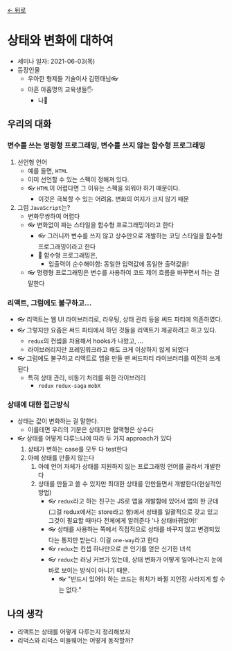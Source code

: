 [← 뒤로](./README.md)

# 상태와 변화에 대하여

- 세미나 일자: 2021-06-03(목)
- 등장인물
    - 우아한 형제들 기술이사 김민태님👓
    - 아흔 아홉명의 교육생들🖐
        - 나🥎

## 우리의 대화

### 변수를 쓰는 명령형 프로그래밍, 변수를 쓰지 않는 함수형 프로그래밍
1. 선언형 언어
    - 예를 들면, `HTML`
    - 이미 선언할 수 있는 스펙이 정해져 있다. 
    - 👓 `HTML`이 어렵다면 그 이유는 스펙을 외워야 하기 때문이다.
        - 이것은 극복할 수 있는 어려움. 변화의 여지가 크지 않기 때문
2. 그럼 `JavaScript`는? 
    - 변화무쌍하여 어렵다
    - 👓 변화없이 짜는 스타일을 함수형 프로그래밍이라고 한다
        - 👓 그러니까 변수를 쓰지 않고 상수만으로 개발하는 코딩 스타일을 함수형 프로그래밍이라고 한다
        - 🥎 함수형 프로그래밍은,
            - 입출력이 순수해야함: 동일한 입력값에 동일한 출력값을!
    - 👓 명령형 프로그래밍은 변수를 사용하여 코드 제어 흐름을 바꾸면서 하는 걸 말한다


### 리액트, 그럼에도 불구하고...
- 👓 리액트는 웹 UI 라이브러리로, 라우팅, 상태 관리 등을 써드 파티에 의존하였다.
- 👓 그렇지만 요즘은 써드 파티에서 하던 것들을 리액트가 제공하려고 하고 있다.
    - `redux`의 컨셉을 차용해서 hooks가 나왔고, ...
    - 라이브러리지만 프레임워크라고 해도 크게 이상하지 않게 되었다
- 👓 그럼에도 불구하고 리액트로 앱을 만들 땐 써드파티 라이브러리를 여전히 쓰게 된다
    - 특히 상태 관리, 비동기 처리를 위한 라이브러리
        - `redux` `redux-saga` `mobX`

### 상태에 대한 접근방식
- 상태는 값이 변화하는 걸 말한다. 
    - 이를테면 우리의 기분은 상태지만 혈액형은 상수다
- 👓 상태를 어떻게 다루느냐에 따라 두 가지 approach가 있다
    1. 상태가 변하는 case를 모두 다 test한다
    2. 아예 상태를 만들지 않는다
        1. 아예 언어 자체가 상태를 지원하지 않는 프로그래밍 언어를 골라서 개발한다
        1. 상태를 만들고 쓸 수 있지만 최대한 상태를 안만들면서 개발한다(현실적인 방법)
            - 👓 `redux`라고 하는 친구는 JS로 앱을 개발함에 있어서 앱의 한 군데(그걸 redux에서는 store라고 함)에서 상태를 일괄적으로 갖고 있고 그것이 필요할 때마다 전체에게 알려준다 '나 상태바뀌었어!' 
            - 👓 상태를 사용하는 쪽에서 직접적으로 상태를 바꾸지 않고 변경되었다는 통지만 받는다. 이걸 `one-way`라고 한다
            - 👓 `redux`는 컨셉 하나만으로 큰 인기를 얻은 신기한 녀석
            - 👓 `redux`는 러닝 커브가 있는데, 상태 변화가 어떻게 일어나는지 눈에 바로 보이는 방식이 아니기 때문.
                - 👓 "반드시 있어야 하는 코드는 위치가 바뀔 지언정 사라지게 할 수는 없다."

## 나의 생각
- 리액트는 상태를 어떻게 다루는지 정리해보자
- 리덕스와 리덕스 미들웨어는 어떻게 동작할까?
